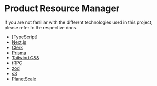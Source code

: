 # Product Resource Manager

If you are not familiar with the different technologies used in this project, please refer to the respective docs.

- [TypeScript]
- [Next.js](https://nextjs.org)
- [Clerk](https://clerk.com/docs/)
- [Prisma](https://prisma.io)
- [Tailwind CSS](https://tailwindcss.com)
- [tRPC](https://trpc.io)
- [zod](https://zod.dev)
- [s3](https://docs.aws.amazon.com/)
- [PlanetScale](https://app.planetscale.com/)
